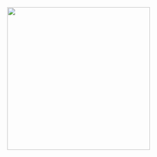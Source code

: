 
&nbsp;&nbsp;&nbsp;&nbsp;&nbsp;&nbsp;&nbsp;&nbsp;&nbsp;&nbsp;&nbsp;&nbsp;

 <img width="330"
            src="(https://github.com/Juan-Sebastian-Rios-Martinez/LOGOS/assets/47394043/2f862aa8-a5af-4144-96a1-75dee00bca7e" />
    </a>
